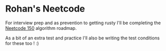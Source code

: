 # Rohan's Neetcode

For interview prep and as prevention to getting rusty I'll be completing the [Neetcode 150](https://test.neetcode.io/roadmap) algorithm roadmap.


As a bit of an extra test and practice I'll also be writing the test conditions for these too ! :)
